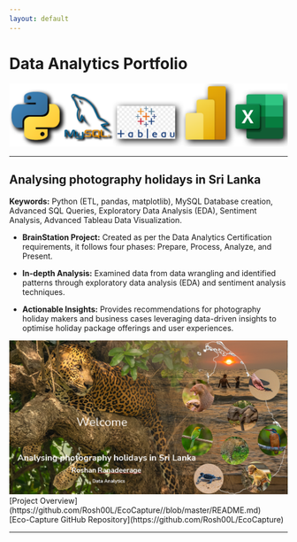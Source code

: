 ```yaml
---
layout: default
---
```


<!--
Text can be **bold**, _italic_, or ~~strikethrough~~.

[Link to another page](./another-page.html).

There should be whitespace between paragraphs.

There should be whitespace between paragraphs. We recommend including a README, or a file with information about your project.

-->

# Data Analytics Portfolio

<img src="assets/img/Tools.png?raw=true"/>

---

## Analysing photography holidays in Sri Lanka


**Keywords:** Python (ETL, pandas, matplotlib), MySQL Database creation, Advanced SQL Queries, Exploratory Data Analysis (EDA), Sentiment Analysis, Advanced Tableau Data Visualization.

* **BrainStation Project:** Created as per the Data Analytics Certification requirements, it follows four phases: Prepare, Process, Analyze, and Present.

* **In-depth Analysis:** Examined data from data wrangling and identified patterns through exploratory data analysis (EDA) and sentiment analysis techniques.

* **Actionable Insights:** Provides recommendations for photography holiday makers and business cases leveraging data-driven insights to optimise holiday package offerings and user experiences.

<img src="assets/img/PhotoHolidayP1.png?raw=true"/>

<br>
[Project Overview](https://github.com/Rosh00L/EcoCapture//blob/master/README.md)
<br>
[Eco-Capture GitHub Repository](https://github.com/Rosh00L/EcoCapture)

---

<!--
> This is a blockquote following a header.
> 
### Large image
-->



<!--
* [Eco Capture GitHub Repository]
-->

<!--
When something is important enough, you do it even if the odds are not in your favor.


### Header 3

```js
// Javascript code with syntax highlighting.
var fun = function lang(l) {
  dateformat.i18n = require('./lang/' + l)
  return true;
}
```

```ruby
# Ruby code with syntax highlighting
GitHubPages::Dependencies.gems.each do |gem, version|
  s.add_dependency(gem, "= #{version}")
end
```

#### Header 4

*   This is an unordered list following a header.
*   This is an unordered list following a header.
*   This is an unordered list following a header.

##### Header 5

1.  This is an ordered list following a header.
2.  This is an ordered list following a header.
3.  This is an ordered list following a header.

###### Header 6

| head1        | head two          | three |
|:-------------|:------------------|:------|
| ok           | good swedish fish | nice  |
| out of stock | good and plenty   | nice  |
| ok           | good `oreos`      | hmm   |
| ok           | good `zoute` drop | yumm  |

### There's a horizontal rule below this.

* * *

### Here is an unordered list:

*   Item foo
*   Item bar
*   Item baz
*   Item zip

### And an ordered list:

1.  Item one
1.  Item two
1.  Item three
1.  Item four

### And a nested list:

- level 1 item
  - level 2 item
  - level 2 item
    - level 3 item
    - level 3 item
- level 1 item
  - level 2 item
  - level 2 item
  - level 2 item
- level 1 item
  - level 2 item
  - level 2 item
- level 1 item

### Small image

![Octocat](https://github.githubassets.com/images/icons/emoji/octocat.png)




### Definition lists can be used with HTML syntax.

<dl>
<dt>Name</dt>
<dd>Godzilla</dd>
<dt>Born</dt>
<dd>1952</dd>
<dt>Birthplace</dt>
<dd>Japan</dd>
<dt>Color</dt>
<dd>Green</dd>
</dl>

```
Long, single-line code blocks should not wrap. They should horizontally scroll if they are too long. This line should be long enough to demonstrate this.
```

```
The final element.
```
-->